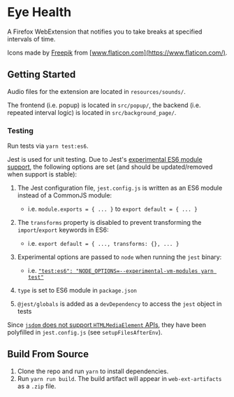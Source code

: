 # Eye Health

A Firefox WebExtension that notifies you to take breaks at specified intervals of time.

Icons made by [Freepik](https://www.freepik.com) from [www.flaticon.com](https://www.flaticon.com/).

## Getting Started

Audio files for the extension are located in `resources/sounds/`.

The frontend (i.e. popup) is located in `src/popup/`, the backend (i.e. repeated interval logic) is located in `src/background_page/`.

### Testing

Run tests via `yarn test:es6`.

Jest is used for unit testing. Due to Jest's [experimental ES6 module support](https://jestjs.io/docs/ecmascript-modules), the following options are set (and should be updated/removed when support is stable):

1. The Jest configuration file, `jest.config.js` is written as an ES6 module instead of a CommonJS module:

   - i.e. `module.exports = { ... }` to `export default = { ... }`

2. The `transforms` property is disabled to prevent transforming the `import`/`export` keywords in ES6:

   - i.e. `export default = { ..., transforms: {}, ... }`

3. Experimental options are passed to `node` when running the `jest` binary:

   - i.e. [`"test:es6": "NODE_OPTIONS=--experimental-vm-modules yarn test"`](https://nodejs.org/api/cli.html#cli_node_options_options)

4. `type` is set to ES6 module in `package.json`

5. `@jest/globals` is added as a `devDependency` to access the `jest` object in tests

Since [`jsdom` does not support `HTMLMediaElement` APIs](https://github.com/jsdom/jsdom/issues/2155), they have been polyfilled in `jest.config.js` (see `setupFilesAfterEnv`).

## Build From Source

1. Clone the repo and run `yarn` to install dependencies.
2. Run `yarn run build`. The build artifact will appear in `web-ext-artifacts` as a `.zip` file.
